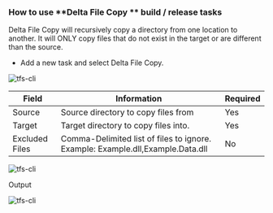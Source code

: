### How to use **Delta File Copy ** build / release tasks

Delta File Copy will recursively copy a directory from one location to another.  It will ONLY copy files that do not exist in the target or are different than the source.

* Add a new task and select Delta File Copy.

![tfs-cli](https://raw.githubusercontent.com/TotalALM/VSTS-Tasks/master/Tasks/Code%20Analysis/docs/SelectTask.png "Task")

| **Field** | **Information** | **Required** |
| --- | --- | --- |
| Source | Source directory to copy files from | Yes |
| Target | Target directory to copy files into. | Yes |
| Excluded Files | Comma-Delimited list of files to ignore. Example: Example.dll,Example.Data.dll  | No |

![tfs-cli](https://raw.githubusercontent.com/TotalALM/VSTS-Tasks/master/Tasks/Code%20Analysis/docs/Values.png "Values")

Output

![tfs-cli](https://raw.githubusercontent.com/TotalALM/VSTS-Tasks/master/Tasks/Code%20Analysis/docs/Output.png "Ouput")

